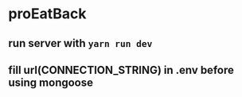 # proEatBack

## run server with `yarn run dev`
## fill url(CONNECTION_STRING) in .env before using mongoose
